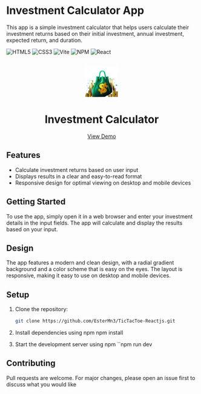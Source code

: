 # Investment Calculator App

This app is a simple investment calculator that helps users calculate their investment returns based on their initial investment, annual investment, expected return, and duration.

![HTML5](https://img.shields.io/badge/HTML5-E34F26?style=for-the-badge&logo=html5&logoColor=white)
![CSS3](https://img.shields.io/badge/CSS3-1572B6?style=for-the-badge&logo=css3&logoColor=white)
![Vite](https://img.shields.io/badge/Vite-646CFF?style=for-the-badge&logo=vite&logoColor=white)
![NPM](https://img.shields.io/badge/NPM-%23000000.svg?style=for-the-badge&logo=npm&logoColor=white)
![React](https://img.shields.io/badge/React-61DAFB?style=for-the-badge&logo=react&logoColor=black)

<!-- PROJECT LOGO -->
<br />
<div align="center">
  <a href="https://investmentcalculator-ester.netlify.app/">
    <img src="public/investment-calculator-logo.png" alt="Logo" height="80">
  </a>
  <h1 align="center">Investment Calculator</h1>

  <p align="center">
    <a href="https://investmentcalculator-ester.netlify.app/">View Demo</a>
  </p>
</div>

## Features

- Calculate investment returns based on user input
- Displays results in a clear and easy-to-read format
- Responsive design for optimal viewing on desktop and mobile devices

## Getting Started

To use the app, simply open it in a web browser and enter your investment details in the input fields. The app will calculate and display the results based on your input.

## Design

The app features a modern and clean design, with a radial gradient background and a color scheme that is easy on the eyes. The layout is responsive, making it easy to use on desktop and mobile devices.

## Setup

1. Clone the repository:

   ```bash
   git clone https://github.com/EsterMn3/TicTacToe-Reactjs.git

   ```

2. Install dependencies using npm
   npm install

3. Start the development server using npm
   ``npm run dev

## Contributing

Pull requests are welcome. For major changes, please open an issue first to discuss what you would like
